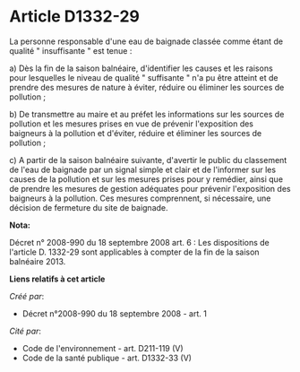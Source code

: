 # Article D1332-29

La personne responsable d'une eau de baignade classée comme étant de qualité " insuffisante " est tenue : 

a) Dès la fin de la saison balnéaire, d'identifier les causes et les raisons pour lesquelles le niveau de qualité "
suffisante " n'a pu être atteint et de prendre des mesures de nature à éviter, réduire ou éliminer les sources de
pollution ; 

b) De transmettre au maire et au préfet les informations sur les sources de pollution et les mesures prises en vue de
prévenir l'exposition des baigneurs à la pollution et d'éviter, réduire et éliminer les sources de pollution ; 

c) A partir de la saison balnéaire suivante, d'avertir le public du classement de l'eau de baignade par un signal simple et
clair et de l'informer sur les causes de la pollution et sur les mesures prises pour y remédier, ainsi que de prendre les
mesures de gestion adéquates pour prévenir l'exposition des baigneurs à la pollution. Ces mesures comprennent, si nécessaire,
une décision de fermeture du site de baignade.

**Nota:**

Décret n° 2008-990 du 18 septembre 2008 art. 6 : Les dispositions de l'article D. 1332-29 sont applicables à compter de la
fin de la saison balnéaire 2013.

**Liens relatifs à cet article**

_Créé par_:

  - Décret n°2008-990 du 18 septembre 2008 - art. 1

_Cité par_:

  - Code de l'environnement - art. D211-119 (V)
  - Code de la santé publique - art. D1332-33 (V)
